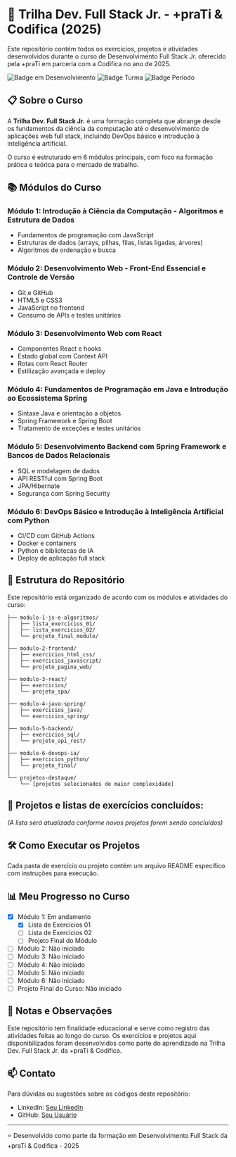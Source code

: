 # 🚀 Trilha Dev. Full Stack Jr. - +praTi & Codifica (2025)

Este repositório contém todos os exercícios, projetos e atividades desenvolvidos durante o curso de Desenvolvimento Full Stack Jr. oferecido pela +praTi em parceria com a Codifica no ano de 2025.

![Badge em Desenvolvimento](https://img.shields.io/badge/Status-Em%20Desenvolvimento-yellow)
![Badge Turma](https://img.shields.io/badge/Turma-2-blue)
![Badge Período](https://img.shields.io/badge/Período-Abril%20a%20Dezembro%202025-green)

## 📋 Sobre o Curso

A **Trilha Dev. Full Stack Jr.** é uma formação completa que abrange desde os fundamentos da ciência da computação até o desenvolvimento de aplicações web full stack, incluindo DevOps básico e introdução à inteligência artificial.

O curso é estruturado em 6 módulos principais, com foco na formação prática e teórica para o mercado de trabalho.

## 📚 Módulos do Curso

### Módulo 1: Introdução à Ciência da Computação - Algoritmos e Estrutura de Dados
- Fundamentos de programação com JavaScript
- Estruturas de dados (arrays, pilhas, filas, listas ligadas, árvores)
- Algoritmos de ordenação e busca

### Módulo 2: Desenvolvimento Web - Front-End Essencial e Controle de Versão
- Git e GitHub
- HTML5 e CSS3
- JavaScript no frontend
- Consumo de APIs e testes unitários

### Módulo 3: Desenvolvimento Web com React
- Componentes React e hooks
- Estado global com Context API
- Rotas com React Router
- Estilização avançada e deploy

### Módulo 4: Fundamentos de Programação em Java e Introdução ao Ecossistema Spring
- Sintaxe Java e orientação a objetos
- Spring Framework e Spring Boot
- Tratamento de exceções e testes unitários

### Módulo 5: Desenvolvimento Backend com Spring Framework e Bancos de Dados Relacionais
- SQL e modelagem de dados
- API RESTful com Spring Boot
- JPA/Hibernate
- Segurança com Spring Security

### Módulo 6: DevOps Básico e Introdução à Inteligência Artificial com Python
- CI/CD com GitHub Actions
- Docker e containers
- Python e bibliotecas de IA
- Deploy de aplicação full stack

## 📂 Estrutura do Repositório

Este repositório está organizado de acordo com os módulos e atividades do curso:

```
├── modulo-1-js-e-algoritmos/
│   ├── lista_exercicios_01/
│   ├── lista_exercicios_02/
│   └── projeto_final_modulo/
│
├── modulo-2-frontend/
│   ├── exercicios_html_css/
│   ├── exercicios_javascript/
│   └── projeto_pagina_web/
│
├── modulo-3-react/
│   ├── exercicios/
│   └── projeto_spa/
│
├── modulo-4-java-spring/
│   ├── exercicios_java/
│   └── exercicios_spring/
│
├── modulo-5-backend/
│   ├── exercicios_sql/
│   └── projeto_api_rest/
│
├── modulo-6-devops-ia/
│   ├── exercicios_python/
│   └── projeto_final/
│
└── projetos-destaque/
    └── [projetos selecionados de maior complexidade]
```

## 🎯 Projetos e listas de exercícios concluídos:

_(A lista será atualizada conforme novos projetos forem sendo concluídos)_

## 🛠️ Como Executar os Projetos

Cada pasta de exercício ou projeto contém um arquivo README específico com instruções para execução.

## 📊 Meu Progresso no Curso

- [x] Módulo 1: Em andamento
  - [x] Lista de Exercícios 01
  - [ ] Lista de Exercícios 02
  - [ ] Projeto Final do Módulo
- [ ] Módulo 2: Não iniciado
- [ ] Módulo 3: Não iniciado
- [ ] Módulo 4: Não iniciado
- [ ] Módulo 5: Não iniciado
- [ ] Módulo 6: Não iniciado
- [ ] Projeto Final do Curso: Não iniciado

## 📝 Notas e Observações

Este repositório tem finalidade educacional e serve como registro das atividades feitas ao longo do curso. Os exercícios e projetos aqui disponibilizados foram desenvolvidos como parte do aprendizado na Trilha Dev. Full Stack Jr. da +praTi & Codifica.

## 📫 Contato

Para dúvidas ou sugestões sobre os códigos deste repositório:

- LinkedIn: [Seu LinkedIn](https://www.linkedin.com/in/seu-perfil/)
- GitHub: [Seu Usuário](https://github.com/seu-usuario)

---

⭐️ Desenvolvido como parte da formação em Desenvolvimento Full Stack da +praTi & Codifica - 2025
